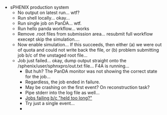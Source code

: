 - sPHENIX production system
	- No output on latest run...  wtf?
	- Run shell locally... okay...
	- Run single job on PanDA... wtf.
	- Run hello panda workflow... works
	- Remove .root files from submission area... resubmit full workflow execept skip the simulation.... 
	- Now enable simulation...  If this succeeds, then either (a) we were out of quota and could not write back the file, or (b) problem submitting job b/c of the unstaged root file...
	- Job just failed... okay, dump output straight onto the /sphenix/user/sphnxpro/out.txt file...  F4A is running... 
		- But huh?  The PanDA monitor was not showing the correct state for the job...
		- Regardless, the job ended in failure.
		- May be crashing on the first event?  On reconstruction task?
		- Pipe stderr into the log file as well...
		- [Jobs failing b/c "held too long?"](https://panda-doma.cern.ch/jobs/?jeditaskid=10996&mode=nodrop&jobstatus=failed)
		- Try just a single event...
		- 
